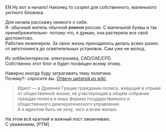 <!--
.. title: Добро пожаловать
.. slug: welcome_rus
.. date: 2016-08-29 15:29:40 UTC
.. tags: welcome
.. category: welcome
.. link: 
.. description: 
.. type: text
-->

EN
 Ну вот и начало!
Наконец то созрел для собственного, маленького уютного бложика.  

 Для начала расскажу немного о себе.  
Я- обычный житель обычной ~~роисси~~ россии. С маленькой буквы и так  
пренебрежительно- потому что, я думаю, она растеряла все своё достоинтсво.  
Работаю инженером. За свою жизнь приходилось делать всяко-разно:  
от автотюнинга до осветительных установок. Сам уже не молод.  

 Из хобби/интересов: электроника, CAD/CAE/CFD.  
Собственно этот блог и будет посвящен всему этому.  

 Наверно иногда буду затрагивать тему политики.  
Почему?- спросите вы. [Отвечу цитатой из wiki:](https://ru.wikipedia.org/wiki/%D0%98%D0%B4%D0%B8%D0%BE%D1%82)  
> Идиот — в Древней Греции гражданин полиса, живущий в отрыве от 
> общественной жизни, не участвующий в общем собрании граждан полиса и иных 
> формах государственного и общественного демократического управления.  
А я идиотом быть не хочу, чего и всем желаю.

На этом всё краткий  и важный пост заканчиваю.  
С уважением, [PTM]  
